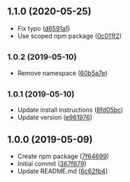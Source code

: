 ## 1.1.0 (2020-05-25)

* Fix typo ([d6591a1](https://github.com/Codertocat/hello-world-npm/commit/d6591a1))
* Use scoped npm package ([0c011f2](https://github.com/Codertocat/hello-world-npm/commit/0c011f2))



## <small>1.0.2 (2019-05-10)</small>

* Remove namespace ([60b5a7e](https://github.com/Codertocat/hello-world-npm/commit/60b5a7e))



## <small>1.0.1 (2019-05-10)</small>

* Update install instructions ([8fd05bc](https://github.com/Codertocat/hello-world-npm/commit/8fd05bc))
* Update version ([e961976](https://github.com/Codertocat/hello-world-npm/commit/e961976))



## 1.0.0 (2019-05-09)

* Create npm package ([7f64699](https://github.com/Codertocat/hello-world-npm/commit/7f64699))
* Initial commit ([367f679](https://github.com/Codertocat/hello-world-npm/commit/367f679))
* Update README.md ([6c62fb4](https://github.com/Codertocat/hello-world-npm/commit/6c62fb4))



